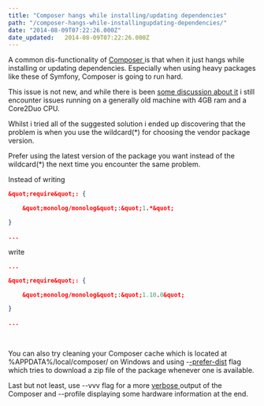 ```yaml
---
title: "Composer hangs while installing/updating dependencies"
path: "/composer-hangs-while-installingupdating-dependencies/"
date: "2014-08-09T07:22:26.000Z"
date_updated:   2014-08-09T07:22:26.000Z
---
```


A common dis-functionality of <a title="Composer PHP " href="https://getcomposer.org" target="_blank">Composer </a>is that when it just hangs while installing or updating dependencies. Especially when using heavy packages like these of Symfony, Composer is going to run hard.

This issue is not new, and while there is been <a title="Composer freezing when installing symfony vendors" href="http://stackoverflow.com/questions/17138319/composer-freezing-when-installing-symfony-vendors" target="_blank">some </a><a title="Slow updating of composer dependencies, despite --prefer-dist flag" href="http://stackoverflow.com/questions/19316650/slow-updating-of-composer-dependencies-despite-prefer-dist-flag" target="_blank">discussion </a><a title="Running an update just hangs #1959" href="https://github.com/composer/composer/issues/1959" target="_blank">about </a><a title="Composer seems hanged on &quot;Updating dependencies&quot; #2378" href="https://github.com/composer/composer/issues/2378" target="_blank">it</a> i still encounter issues running on a generally old machine with 4GB ram and a Core2Duo CPU.

Whilst i tried all of the suggested solution i ended up discovering that the problem is when you use the wildcard(*) for choosing the vendor package version.

Prefer using the latest version of the package you want instead of the wildcard(*) the next time you encounter the same problem.

Instead of writing

```json
&quot;require&quot;: {

    &quot;monolog/monolog&quot;:&quot;1.*&quot;

}

...
```

write

```json
...

&quot;require&quot;: {

    &quot;monolog/monolog&quot;:&quot;1.10.0&quot;

}

...

```

&nbsp;

You can also try cleaning your Composer cache which is located at %APPDATA%/local/composer/ on Windows and using -<a title="Composer Install Dependencies CLI options" href="https://getcomposer.org/doc/03-cli.md#install" target="_blank">-prefer-dist</a> flag which tries to download a zip file of the package whenever one is available.

Last but not least, use --vvv flag for a more <a title="Composer CLI Global Options" href="https://getcomposer.org/doc/03-cli.md#global-options" target="_blank">verbose </a>output of the Composer and --profile displaying some hardware information at the end.
